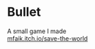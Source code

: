 # Bullet

A small game I made<br>
[mfaik.itch.io/save-the-world](https://mfaik.itch.io/save-the-world)
